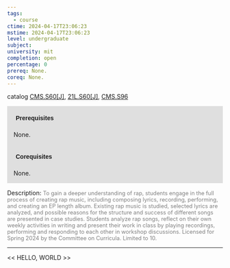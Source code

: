 ```yaml
---
tags:
  - course
ctime: 2024-04-17T23:06:23
mstime: 2024-04-17T23:06:23
level: undergraduate
subject: 
university: mit
completion: open
percentage: 0
prereq: None.
coreq: None.
---
```


catalog [CMS.S60[J]](http://student.mit.edu/catalog/mCMSa.html#CMS.S60), [21L.S60[J]](http://student.mit.edu/catalog/m21La.html#21L.S60), [CMS.S96](http://student.mit.edu/catalog/mCMSa.html#CMS.S96)

<span style="display: block; padding: 15px; background-color: rgb(100, 100, 100, 0.2);"><font id="m_prereq105_0" style="display: block; font-family: Arial, sans-serif; font-weight: bold; padding: 5px">Prerequisites</font><br><span id="prereq105_0">None.</span></span>
<span style="display: block; padding: 15px; background-color: rgb(100, 100, 100, 0.2);"><font id="m_coreq105_0" style="display: block; font-family: Arial, sans-serif; font-weight: bold; padding: 5px">Corequisites</font><br><span id="coreq105_0">None.</span></span>

<font style="">Description:</font>
<font style="color: grey; font-size: 0.8rem;">To gain a deeper understanding of rap, students engage in the full process of creating rap music, including composing lyrics, recording, performing, and creating an EP length album. Existing rap music is studied, selected lyrics are analyzed, and possible reasons for the structure and success of different songs are presented in case studies. Students analyze rap songs, reflect on their own weekly activities in writing and present their work in class by playing recordings, performing and responding to each other in workshop discussions. Licensed for Spring 2024 by the Committee on Curricula. Limited to 10.</font>



---

<< HELLO, WORLD >>
